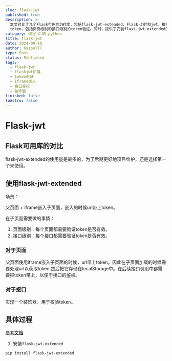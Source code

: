 ```yaml
---
slug: flask-jwt
published: true
description: >-
  本文对比了几个Flask可用的JWT库，包括flask-jwt-extended、Flask-JWT和jwt，根据PyPI下载量和Star量，选择使用最广泛的flask-jwt-extended。文章介绍了在父页面通过iframe嵌入子页面时，如何在子页面中验证和使用JWT
  token，包括页面级别和接口级别的token验证。同时，提供了安装flask-jwt-extended的命令，并建议参考官方文档进行详细配置。
category: 编程-后端-python
title: flask-jwt
date: 2024-09-10
author: KazooTTT
type: Post
status: Published
tags:
  - flask-jwt
  - flaskjwt扩展
  - token验证
  - iframe嵌入
  - 接口鉴权
  - 装饰器
finished: false
toAstro: false
---
```


# Flask-jwt

## Flask可用库的对比

flask-jwt-extended的使用量是最多的，为了后期更好地项目维护，还是选择第一个来使用。

## 使用flask-jwt-extended

场景：

父页面 + iframe嵌入子页面，嵌入的时候url带上token。

在子页面需要做的事情：

1. 页面级别：每个页面都需要验证token是否有效。
2. 接口级别：每个接口都需要验证token是否有效。

### 对于页面

父页面使用iframe嵌入子页面的时候，url带上token。因此在子页面加载的时候需要处理url以获取token,然后把它存储在localStorage中。在后续接口调用中都需要把token带上，以便于接口的鉴权。

### 对于接口

实现一个装饰器，用于校验token。

## 具体过程

[参考文档](https://flask-jwt-extended.readthedocs.io/en/stable/basic_usage.html)

1. 安装`flask-jwt-extended`

```shell
pip install flask-jwt-extended
```
